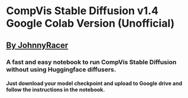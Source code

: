 # CompVis Stable Diffusion v1.4 Google Colab Version (Unofficial)


##  [By JohnnyRacer](www.https://github.com)


### A fast and easy notebook to run CompVis Stable Diffusion without using Huggingface diffusers.

#### Just download your model checkpoint and upload to Google drive and follow the instructions in the notebook.
